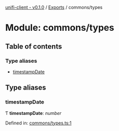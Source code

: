 [unifi-client - v0.1.0](../README.md) / [Exports](../modules.md) / commons/types

# Module: commons/types

## Table of contents

### Type aliases

- [timestampDate](commons_types.md#timestampdate)

## Type aliases

### timestampDate

Ƭ **timestampDate**: *number*

Defined in: [commons/types.ts:1](https://github.com/thib3113/unifi-client/blob/78d04fb/src/commons/types.ts#L1)
